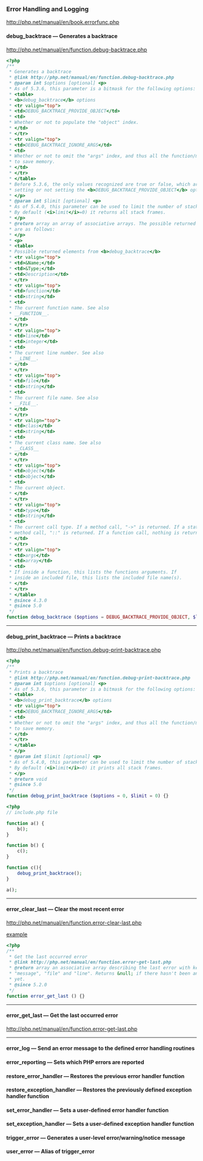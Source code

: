 ### Error Handling and Logging
http://php.net/manual/en/book.errorfunc.php

#### debug_backtrace — Generates a backtrace
http://php.net/manual/en/function.debug-backtrace.php

```PHP
<?php
/**
 * Generates a backtrace
 * @link http://php.net/manual/en/function.debug-backtrace.php
 * @param int $options [optional] <p>
 * As of 5.3.6, this parameter is a bitmask for the following options:
 * <table>
 * <b>debug_backtrace</b> options
 * <tr valign="top">
 * <td>DEBUG_BACKTRACE_PROVIDE_OBJECT</td>
 * <td>
 * Whether or not to populate the "object" index.
 * </td>
 * </tr>
 * <tr valign="top">
 * <td>DEBUG_BACKTRACE_IGNORE_ARGS</td>
 * <td>
 * Whether or not to omit the "args" index, and thus all the function/method arguments,
 * to save memory.
 * </td>
 * </tr>
 * </table>
 * Before 5.3.6, the only values recognized are true or false, which are the same as
 * setting or not setting the <b>DEBUG_BACKTRACE_PROVIDE_OBJECT</b> option respectively.
 * </p>
 * @param int $limit [optional] <p>
 * As of 5.4.0, this parameter can be used to limit the number of stack frames returned.
 * By default (<i>limit</i>=0) it returns all stack frames.
 * </p>
 * @return array an array of associative arrays. The possible returned elements
 * are as follows:
 * </p>
 * <p>
 * <table>
 * Possible returned elements from <b>debug_backtrace</b>
 * <tr valign="top">
 * <td>&Name;</td>
 * <td>&Type;</td>
 * <td>Description</td>
 * </tr>
 * <tr valign="top">
 * <td>function</td>
 * <td>string</td>
 * <td>
 * The current function name. See also
 * __FUNCTION__.
 * </td>
 * </tr>
 * <tr valign="top">
 * <td>line</td>
 * <td>integer</td>
 * <td>
 * The current line number. See also
 * __LINE__.
 * </td>
 * </tr>
 * <tr valign="top">
 * <td>file</td>
 * <td>string</td>
 * <td>
 * The current file name. See also
 * __FILE__.
 * </td>
 * </tr>
 * <tr valign="top">
 * <td>class</td>
 * <td>string</td>
 * <td>
 * The current class name. See also
 * __CLASS__
 * </td>
 * </tr>
 * <tr valign="top">
 * <td>object</td>
 * <td>object</td>
 * <td>
 * The current object.
 * </td>
 * </tr>
 * <tr valign="top">
 * <td>type</td>
 * <td>string</td>
 * <td>
 * The current call type. If a method call, "->" is returned. If a static
 * method call, "::" is returned. If a function call, nothing is returned.
 * </td>
 * </tr>
 * <tr valign="top">
 * <td>args</td>
 * <td>array</td>
 * <td>
 * If inside a function, this lists the functions arguments. If
 * inside an included file, this lists the included file name(s).
 * </td>
 * </tr>
 * </table>
 * @since 4.3.0
 * @since 5.0
 */
function debug_backtrace ($options = DEBUG_BACKTRACE_PROVIDE_OBJECT, $limit = 0) {}
```

-----------------------
#### debug_print_backtrace — Prints a backtrace
http://php.net/manual/en/function.debug-print-backtrace.php

```PHP
<?php
/**
 * Prints a backtrace
 * @link http://php.net/manual/en/function.debug-print-backtrace.php
 * @param int $options [optional] <p>
 * As of 5.3.6, this parameter is a bitmask for the following options:
 * <table>
 * <b>debug_print_backtrace</b> options
 * <tr valign="top">
 * <td>DEBUG_BACKTRACE_IGNORE_ARGS</td>
 * <td>
 * Whether or not to omit the "args" index, and thus all the function/method arguments,
 * to save memory.
 * </td>
 * </tr>
 * </table>
 * </p>
 * @param int $limit [optional] <p>
 * As of 5.4.0, this parameter can be used to limit the number of stack frames printed.
 * By default (<i>limit</i>=0) it prints all stack frames.
 * </p>
 * @return void
 * @since 5.0
 */
function debug_print_backtrace ($options = 0, $limit = 0) {}
```

```PHP
<?php
// include.php file

function a() {
    b();
}

function b() {
    c();
}

function c(){
    debug_print_backtrace();
}

a();
```

------------------
#### error_clear_last — Clear the most recent error
http://php.net/manual/en/function.error-clear-last.php

[example](./error_clear_last.php)

```PHP
<?php
/**
 * Get the last occurred error
 * @link http://php.net/manual/en/function.error-get-last.php
 * @return array an associative array describing the last error with keys "type",
 * "message", "file" and "line". Returns &null; if there hasn't been an error
 * yet.
 * @since 5.2.0
 */
function error_get_last () {}
```
-----------------

#### error_get_last — Get the last occurred error
http://php.net/manual/en/function.error-get-last.php

----------------------------

#### error_log — Send an error message to the defined error handling routines
#### error_reporting — Sets which PHP errors are reported
#### restore_error_handler — Restores the previous error handler function
#### restore_exception_handler — Restores the previously defined exception handler function
#### set_error_handler — Sets a user-defined error handler function
#### set_exception_handler — Sets a user-defined exception handler function
#### trigger_error — Generates a user-level error/warning/notice message
#### user_error — Alias of trigger_error